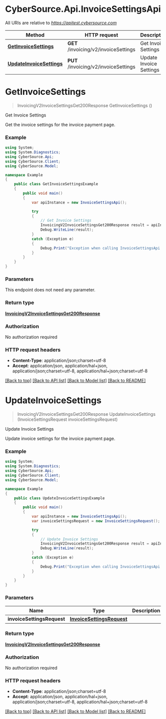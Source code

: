 # CyberSource.Api.InvoiceSettingsApi

All URIs are relative to *https://apitest.cybersource.com*

Method | HTTP request | Description
------------- | ------------- | -------------
[**GetInvoiceSettings**](InvoiceSettingsApi.md#getinvoicesettings) | **GET** /invoicing/v2/invoiceSettings | Get Invoice Settings
[**UpdateInvoiceSettings**](InvoiceSettingsApi.md#updateinvoicesettings) | **PUT** /invoicing/v2/invoiceSettings | Update Invoice Settings


<a name="getinvoicesettings"></a>
# **GetInvoiceSettings**
> InvoicingV2InvoiceSettingsGet200Response GetInvoiceSettings ()

Get Invoice Settings

Get the invoice settings for the invoice payment page.

### Example
```csharp
using System;
using System.Diagnostics;
using CyberSource.Api;
using CyberSource.Client;
using CyberSource.Model;

namespace Example
{
    public class GetInvoiceSettingsExample
    {
        public void main()
        {
            var apiInstance = new InvoiceSettingsApi();

            try
            {
                // Get Invoice Settings
                InvoicingV2InvoiceSettingsGet200Response result = apiInstance.GetInvoiceSettings();
                Debug.WriteLine(result);
            }
            catch (Exception e)
            {
                Debug.Print("Exception when calling InvoiceSettingsApi.GetInvoiceSettings: " + e.Message );
            }
        }
    }
}
```

### Parameters
This endpoint does not need any parameter.

### Return type

[**InvoicingV2InvoiceSettingsGet200Response**](InvoicingV2InvoiceSettingsGet200Response.md)

### Authorization

No authorization required

### HTTP request headers

 - **Content-Type**: application/json;charset=utf-8
 - **Accept**: application/json, application/hal+json, application/json;charset=utf-8, application/hal+json;charset=utf-8

[[Back to top]](#) [[Back to API list]](../README.md#documentation-for-api-endpoints) [[Back to Model list]](../README.md#documentation-for-models) [[Back to README]](../README.md)

<a name="updateinvoicesettings"></a>
# **UpdateInvoiceSettings**
> InvoicingV2InvoiceSettingsGet200Response UpdateInvoiceSettings (InvoiceSettingsRequest invoiceSettingsRequest)

Update Invoice Settings

Update invoice settings for the invoice payment page.

### Example
```csharp
using System;
using System.Diagnostics;
using CyberSource.Api;
using CyberSource.Client;
using CyberSource.Model;

namespace Example
{
    public class UpdateInvoiceSettingsExample
    {
        public void main()
        {
            var apiInstance = new InvoiceSettingsApi();
            var invoiceSettingsRequest = new InvoiceSettingsRequest(); // InvoiceSettingsRequest | 

            try
            {
                // Update Invoice Settings
                InvoicingV2InvoiceSettingsGet200Response result = apiInstance.UpdateInvoiceSettings(invoiceSettingsRequest);
                Debug.WriteLine(result);
            }
            catch (Exception e)
            {
                Debug.Print("Exception when calling InvoiceSettingsApi.UpdateInvoiceSettings: " + e.Message );
            }
        }
    }
}
```

### Parameters

Name | Type | Description  | Notes
------------- | ------------- | ------------- | -------------
 **invoiceSettingsRequest** | [**InvoiceSettingsRequest**](InvoiceSettingsRequest.md)|  | 

### Return type

[**InvoicingV2InvoiceSettingsGet200Response**](InvoicingV2InvoiceSettingsGet200Response.md)

### Authorization

No authorization required

### HTTP request headers

 - **Content-Type**: application/json;charset=utf-8
 - **Accept**: application/json, application/hal+json, application/json;charset=utf-8, application/hal+json;charset=utf-8

[[Back to top]](#) [[Back to API list]](../README.md#documentation-for-api-endpoints) [[Back to Model list]](../README.md#documentation-for-models) [[Back to README]](../README.md)

